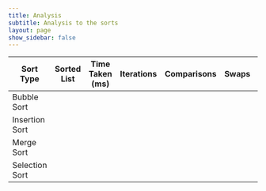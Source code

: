 ```yaml
---
title: Analysis
subtitle: Analysis to the sorts
layout: page
show_sidebar: false
---
```


<style>
    .scrollable-list {
        max-height: 100px; /* Adjust the max height as needed */
        overflow-y: auto;
    }
</style>

<table>
    <thead>
        <tr>
            <th>Sort Type</th>
            <th>Sorted List</th>
            <th>Time Taken (ms)</th>
            <th>Iterations</th>
            <th>Comparisons</th>
            <th>Swaps</th>
            <th>Action</th>
        </tr>
    </thead>
    <tbody>
        <tr id="bubbleRow">
            <td>Bubble Sort</td>
            <td>
                <div class="scrollable-list">
                    <span id="bubbleList"></span>
                </div>
            </td>
            <td id="bubbleTime"></td>
            <td id="bubbleIterations"></td>
            <td id="bubbleComparisons"></td>
            <td id="bubbleSwaps"></td>
            <td><button onclick="sendSortRequest('bubble')">Sort</button></td>
        </tr>
        <tr id="insertionRow">
            <td>Insertion Sort</td>
            <td>
                <div class="scrollable-list">
                    <span id="insertionList"></span>
                </div>
            </td>
            <td id="insertionTime"></td>
            <td id="insertionIterations"></td>
            <td id="insertionComparisons"></td>
            <td id="insertionSwaps"></td>
            <td><button onclick="sendSortRequest('insertion')">Sort</button></td>
        </tr>
        <tr id="mergeRow">
            <td>Merge Sort</td>
            <td>
                <div class="scrollable-list">
                    <span id="mergeList"></span>
                </div>
            </td>
            <td id="mergeTime"></td>
            <td id="mergeIterations"></td>
            <td id="mergeComparisons"></td>
            <td id="mergeSwaps"></td>
            <td><button onclick="sendSortRequest('merge')">Sort</button></td>
        </tr>
        <tr id="selectionRow">
            <td>Selection Sort</td>
            <td>
                <div class="scrollable-list">
                    <span id="selectionList"></span>
                </div>
            </td>
            <td id="selectionTime"></td>
            <td id="selectionIterations"></td>
            <td id="selectionComparisons"></td>
            <td id="selectionSwaps"></td>
            <td><button onclick="sendSortRequest('selection')">Sort</button></td>
        </tr>
    </tbody>
</table>

<script>
    function sendSortRequest(sortType) {
        fetch('http://localhost:8062/api/card', {
            method: 'GET',
        })
        .then(response => response.json())
        .then(data => {
            var requestData = data.map(card => card.rank);

            fetch('https://ww3.stu.nighthawkcodingsociety.com/api/sorting/' + sortType, {
                method: 'POST',
                body: JSON.stringify(requestData),
                headers: {
                    'Content-Type': 'application/json',
                },
            })
            .then(response => response.json())
            .then(data => {
                console.log(data);
                // Update the table with the results
                var sortedListCell = document.getElementById(sortType + 'List');
                var sortedList = data.sortedList.join(', ');

                if (sortedList.length > 50) {
                    // scroll
                    sortedListCell.innerHTML = '<div class="scrollable-list">' + sortedList + '</div>';
                } else {
                    sortedListCell.textContent = sortedList;
                }

                document.getElementById(sortType + 'Time').textContent = data.timeTakenMs;
                document.getElementById(sortType + 'Iterations').textContent = data.iterations;
                document.getElementById(sortType + 'Comparisons').textContent = data.comparisons;
                document.getElementById(sortType + 'Swaps').textContent = data.swaps;
            })
            .catch((error) => {
                console.error('Error:', error);
            });
        })
        .catch((error) => {
            console.error('Error:', error);
        });
    }
</script>
